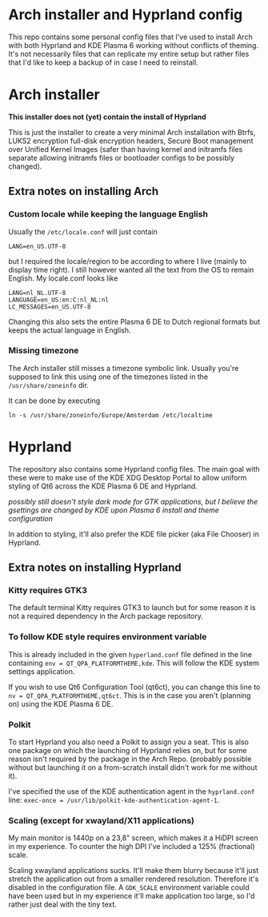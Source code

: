 # Arch installer and Hyprland config

This repo contains some personal config files that I've used to install Arch 
with both Hyprland and KDE Plasma 6 working without conflicts of theming. It's
not necessarily files that can replicate my entire setup but rather files that
I'd like to keep a backup of in case I need to reinstall.

# Arch installer

**This installer does not (yet) contain the install of Hyprland**

This is just the installer to create a very minimal Arch installation with
Btrfs, LUKS2 encryption full-disk encryption headers, Secure Boot management
over Unified Kernel Images (safer than having kernel and initramfs files
separate allowing initramfs files or bootloader configs to be possibly changed).

## Extra notes on installing Arch

### Custom locale while keeping the language English

Usually the `/etc/locale.conf` will just contain

```
LANG=en_US.UTF-8
```

but I required the locale/region to be according to where I live (mainly to
display time right). I still however wanted all the text from the OS
to remain English. My locale.conf looks like

```
LANG=nl_NL.UTF-8
LANGUAGE=en_US:en:C:nl_NL:nl
LC_MESSAGES=en_US.UTF-8
```

Changing this also sets the entire Plasma 6 DE to Dutch regional formats but
keeps the actual language in English.

### Missing timezone

The Arch installer still misses a timezone symbolic link. Usually you're supposed
to link this using one of the timezones listed in the `/usr/share/zoneinfo` dir.

It can be done by executing

```
ln -s /usr/share/zoneinfo/Europe/Amsterdam /etc/localtime
```

# Hyprland

The repository also contains some Hyprland config files. The main goal with
these were to make use of the KDE XDG Desktop Portal to allow uniform
styling of Qt6 across the KDE Plasma 6 DE and Hyprland.

*possibly still doesn't style dark mode for GTK applications, but I believe
the gsettings are changed by KDE upon Plasma 6 install and theme configuration*

In addition to styling, it'll also prefer the KDE file picker (aka File Chooser)
in Hyprland.

## Extra notes on installing Hyprland

### Kitty requires GTK3

The default terminal Kitty requires GTK3 to launch but for some reason it
is not a required dependency in the Arch package repository.

### To follow KDE style requires environment variable

This is already included in the given `hyperland.conf` file defined in the
line containing `env = QT_QPA_PLATFORMTHEME,kde`. This will follow
the KDE system settings application.

If you wish to use Qt6 Configuration Tool (qt6ct), you can change this line to
`nv = QT_QPA_PLATFORMTHEME,qt6ct`. This is in the case you aren't (planning on)
using the KDE Plasma 6 DE.

### Polkit

To start Hyprland you also need a Polkit to assign you a seat. This is also
one package on which the launching of Hyprland relies on, but for
some reason isn't required by the package in the Arch Repo.
(probably possible without but launching it on a from-scratch install didn't
work for me without it).

I've specified the use of the KDE authentication agent in the `hyprland.conf`
line: `exec-once = /usr/lib/polkit-kde-authentication-agent-1`.

### Scaling (except for xwayland/X11 applications)

My main monitor is 1440p on a 23,8" screen, which makes it a HiDPI screen in
my experience. To counter the high DPI I've included a 125% (fractional) scale.

Scaling xwayland applications sucks. It'll make them blurry because it'll just
stretch the application out from a smaller rendered resolution. Therefore it's
disabled in the configuration file. A `GDK_SCALE` environment variable could have
been used but in my experience it'll make application too large, so I'd rather
just deal with the tiny text.

